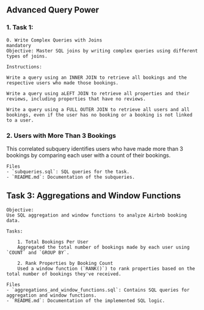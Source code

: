 ## Advanced Query Power

### 1. Task 1:
    0. Write Complex Queries with Joins
    mandatory
    Objective: Master SQL joins by writing complex queries using different types of joins.

    Instructions:

    Write a query using an INNER JOIN to retrieve all bookings and the respective users who made those bookings.

    Write a query using aLEFT JOIN to retrieve all properties and their reviews, including properties that have no reviews.

    Write a query using a FULL OUTER JOIN to retrieve all users and all bookings, even if the user has no booking or a booking is not linked to a user.

### 2. Users with More Than 3 Bookings
This correlated subquery identifies users who have made more than 3 bookings by comparing each user with a count of their bookings.

    Files
    - `subqueries.sql`: SQL queries for the task.
    - `README.md`: Documentation of the subqueries.

## Task 3: Aggregations and Window Functions

    Objective:
    Use SQL aggregation and window functions to analyze Airbnb booking data.

    Tasks:

        1. Total Bookings Per User
        Aggregated the total number of bookings made by each user using `COUNT` and `GROUP BY`.

        2. Rank Properties by Booking Count
        Used a window function (`RANK()`) to rank properties based on the total number of bookings they've received.

    Files
    - `aggregations_and_window_functions.sql`: Contains SQL queries for aggregation and window functions.
    - `README.md`: Documentation of the implemented SQL logic.